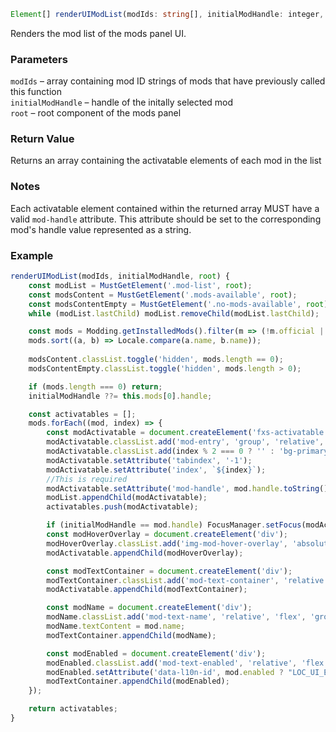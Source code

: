 ```ts
Element[] renderUIModList(modIds: string[], initialModHandle: integer, root: HTMLElement);
```

Renders the mod list of the mods panel UI.

### Parameters

`modIds`             &ndash; array containing mod ID strings of mods that have previously called this function <br>
`initialModHandle`   &ndash; handle of the initally selected mod <br>
`root`               &ndash; root component of the mods panel <br>

### Return Value

Returns an array containing the activatable elements of each mod in the list

### Notes

Each activatable element contained within the returned array MUST have a valid `mod-handle` attribute. This attribute should be set to the corresponding mod's handle value represented as a string.

### Example

```js
renderUIModList(modIds, initialModHandle, root) {
    const modList = MustGetElement('.mod-list', root);
    const modsContent = MustGetElement('.mods-available', root);
    const modsContentEmpty = MustGetElement('.no-mods-available', root);
    while (modList.lastChild) modList.removeChild(modList.lastChild);

    const mods = Modding.getInstalledMods().filter(m => (!m.official || m.allowance == ModAllowance.Full) && Modding.getModProperty(m.handle, "ShowInBrowser") != 0);
    mods.sort((a, b) => Locale.compare(a.name, b.name));
    
    modsContent.classList.toggle('hidden', mods.length == 0);
    modsContentEmpty.classList.toggle('hidden', mods.length > 0);

    if (mods.length === 0) return;
    initialModHandle ??= this.mods[0].handle;

    const activatables = [];
    mods.forEach((mod, index) => {
        const modActivatable = document.createElement('fxs-activatable');
        modActivatable.classList.add('mod-entry', 'group', 'relative', 'flex', 'w-full', 'grow', 'm-2');
        modActivatable.classList.add(index % 2 === 0 ? '' : 'bg-primary-5');
        modActivatable.setAttribute('tabindex', '-1');
        modActivatable.setAttribute('index', `${index}`);
        //This is required
        modActivatable.setAttribute('mod-handle', mod.handle.toString());
        modList.appendChild(modActivatable);
        activatables.push(modActivatable);

        if (initialModHandle == mod.handle) FocusManager.setFocus(modActivatable);
        const modHoverOverlay = document.createElement('div');
        modHoverOverlay.classList.add('img-mod-hover-overlay', 'absolute', 'inset-0', 'opacity-0', "group-hover\\:opacity-100", "group-focus\\:opacity-100", "group-active\\:opacity-100");
        modActivatable.appendChild(modHoverOverlay);

        const modTextContainer = document.createElement('div');
        modTextContainer.classList.add('mod-text-container', 'relative', 'flex', 'pointer-events-none', 'w-full', 'grow', 'p-2');
        modActivatable.appendChild(modTextContainer);

        const modName = document.createElement('div');
        modName.classList.add('mod-text-name', 'relative', 'flex', 'grow', 'text-lg', 'max-w-76');
        modName.textContent = mod.name;
        modTextContainer.appendChild(modName);

        const modEnabled = document.createElement('div');
        modEnabled.classList.add('mod-text-enabled', 'relative', 'flex', 'grow', 'justify-end', 'uppercase', 'text-lg', 'font-title');
        modEnabled.setAttribute('data-l10n-id', mod.enabled ? "LOC_UI_ENABLED" : "LOC_UI_DISABLED");
        modTextContainer.appendChild(modEnabled);
    });

    return activatables;
}
```

